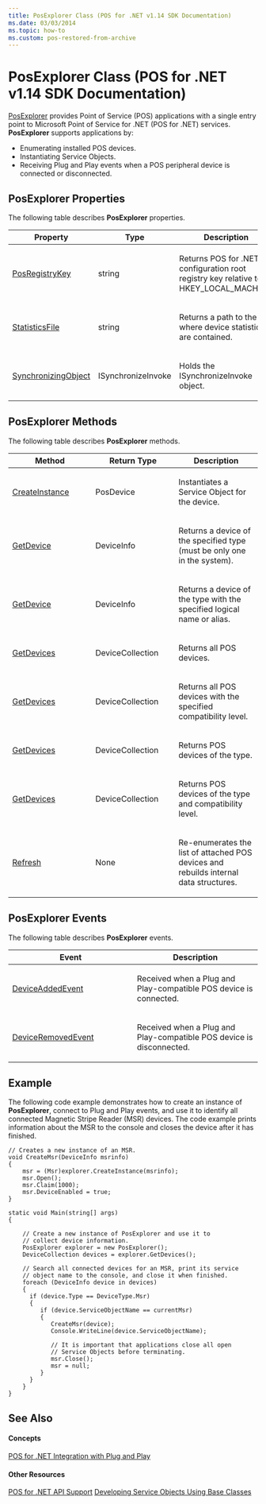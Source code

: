 ```yaml
---
title: PosExplorer Class (POS for .NET v1.14 SDK Documentation)
ms.date: 03/03/2014
ms.topic: how-to
ms.custom: pos-restored-from-archive
---
```


# PosExplorer Class (POS for .NET v1.14 SDK Documentation)

[PosExplorer](ms884843\(v=winembedded.11\).md) provides Point of Service (POS) applications with a single entry point to Microsoft Point of Service for .NET (POS for .NET) services. **PosExplorer** supports applications by:

- Enumerating installed POS devices.
- Instantiating Service Objects.
- Receiving Plug and Play events when a POS peripheral device is connected or disconnected.

## PosExplorer Properties

The following table describes **PosExplorer** properties.

<table>
<colgroup>
<col style="width: 33%" />
<col style="width: 33%" />
<col style="width: 33%" />
</colgroup>
<thead>
<tr class="header">
<th>Property</th>
<th>Type</th>
<th>Description</th>
</tr>
</thead>
<tbody>
<tr class="odd">
<td><p><a href="ms861788(v=winembedded.11).md">PosRegistryKey</a></p></td>
<td><p>string</p></td>
<td><p>Returns POS for .NET configuration root registry key relative to HKEY_LOCAL_MACHINE.</p></td>
</tr>
<tr class="even">
<td><p><a href="ms861791(v=winembedded.11).md">StatisticsFile</a></p></td>
<td><p>string</p></td>
<td><p>Returns a path to the file where device statistics are contained.</p></td>
</tr>
<tr class="odd">
<td><p><a href="ms861792(v=winembedded.11).md">SynchronizingObject</a></p></td>
<td><p>ISynchronizeInvoke</p></td>
<td><p>Holds the ISynchronizeInvoke object.</p></td>
</tr>
</tbody>
</table>

## PosExplorer Methods

The following table describes **PosExplorer** methods.

<table>
<colgroup>
<col style="width: 33%" />
<col style="width: 33%" />
<col style="width: 33%" />
</colgroup>
<thead>
<tr class="header">
<th>Method</th>
<th>Return Type</th>
<th>Description</th>
</tr>
</thead>
<tbody>
<tr class="odd">
<td><p><a href="ms843048(v=winembedded.11).md">CreateInstance</a></p></td>
<td><p>PosDevice</p></td>
<td><p>Instantiates a Service Object for the device.</p></td>
</tr>
<tr class="even">
<td><p><a href="ms843053(v=winembedded.11).md">GetDevice</a></p></td>
<td><p>DeviceInfo</p></td>
<td><p>Returns a device of the specified type (must be only one in the system).</p></td>
</tr>
<tr class="odd">
<td><p><a href="ms843054(v=winembedded.11).md">GetDevice</a></p></td>
<td><p>DeviceInfo</p></td>
<td><p>Returns a device of the type with the specified logical name or alias.</p></td>
</tr>
<tr class="even">
<td><p><a href="ms843049(v=winembedded.11).md">GetDevices</a></p></td>
<td><p>DeviceCollection</p></td>
<td><p>Returns all POS devices.</p></td>
</tr>
<tr class="odd">
<td><p><a href="ms843051(v=winembedded.11).md">GetDevices</a></p></td>
<td><p>DeviceCollection</p></td>
<td><p>Returns all POS devices with the specified compatibility level.</p></td>
</tr>
<tr class="even">
<td><p><a href="ms843050(v=winembedded.11).md">GetDevices</a></p></td>
<td><p>DeviceCollection</p></td>
<td><p>Returns POS devices of the type.</p></td>
</tr>
<tr class="odd">
<td><p><a href="ms843052(v=winembedded.11).md">GetDevices</a></p></td>
<td><p>DeviceCollection</p></td>
<td><p>Returns POS devices of the type and compatibility level.</p></td>
</tr>
<tr class="even">
<td><p><a href="ms843055(v=winembedded.11).md">Refresh</a></p></td>
<td><p>None</p></td>
<td><p>Re-enumerates the list of attached POS devices and rebuilds internal data structures.</p></td>
</tr>
</tbody>
</table>

## PosExplorer Events

The following table describes **PosExplorer** events.

<table>
<colgroup>
<col style="width: 50%" />
<col style="width: 50%" />
</colgroup>
<thead>
<tr class="header">
<th>Event</th>
<th>Description</th>
</tr>
</thead>
<tbody>
<tr class="odd">
<td><p><a href="ms831428(v=winembedded.11).md">DeviceAddedEvent</a></p></td>
<td><p>Received when a Plug and Play-compatible POS device is connected.</p></td>
</tr>
<tr class="even">
<td><p><a href="ms831429(v=winembedded.11).md">DeviceRemovedEvent</a></p></td>
<td><p>Received when a Plug and Play-compatible POS device is disconnected.</p></td>
</tr>
</tbody>
</table>

## Example

The following code example demonstrates how to create an instance of **PosExplorer**, connect to Plug and Play events, and use it to identify all connected Magnetic Stripe Reader (MSR) devices. The code example prints information about the MSR to the console and closes the device after it has finished.

```
// Creates a new instance of an MSR.
void CreateMsr(DeviceInfo msrinfo)
{
    msr = (Msr)explorer.CreateInstance(msrinfo);
    msr.Open();
    msr.Claim(1000);
    msr.DeviceEnabled = true;
}

static void Main(string[] args)
{

    // Create a new instance of PosExplorer and use it to
    // collect device information.
    PosExplorer explorer = new PosExplorer();
    DeviceCollection devices = explorer.GetDevices();

    // Search all connected devices for an MSR, print its service
    // object name to the console, and close it when finished.
    foreach (DeviceInfo device in devices)
    {
      if (device.Type == DeviceType.Msr)
      {
         if (device.ServiceObjectName == currentMsr)
         {
            CreateMsr(device);
            Console.WriteLine(device.ServiceObjectName);

            // It is important that applications close all open
            // Service Objects before terminating.
            msr.Close();
            msr = null;
         }
      }
    }
}
```

## See Also

#### Concepts

[POS for .NET Integration with Plug and Play](pos-for-net-integration-with-plug-and-play.md)

#### Other Resources

[POS for .NET API Support](pos-for-net-api-support.md)
[Developing Service Objects Using Base Classes](developing-service-objects-using-base-classes.md)
